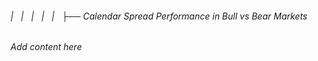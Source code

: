 ###### |   |   |   |   |   ├── Calendar Spread Performance in Bull vs Bear Markets

*Add content here*